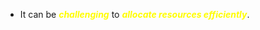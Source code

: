 - It can be ***<span style="color:#fffd01">challenging</span>*** to ***<span style="color:#fffd01">allocate resources efficiently</span>***.